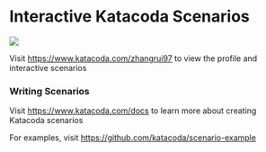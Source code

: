 # Interactive Katacoda Scenarios

[![](http://shields.katacoda.com/katacoda/zhangrui97/count.svg)](https://www.katacoda.com/zhangrui97 "Get your profile on Katacoda.com")

Visit https://www.katacoda.com/zhangrui97 to view the profile and interactive scenarios

### Writing Scenarios
Visit https://www.katacoda.com/docs to learn more about creating Katacoda scenarios

For examples, visit https://github.com/katacoda/scenario-example

